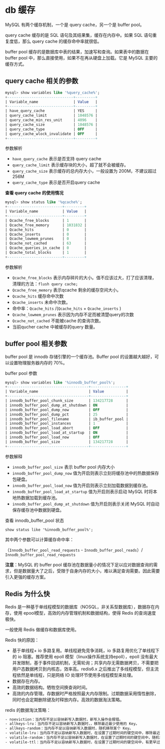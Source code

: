 # db 缓存

MySQL 有两个缓存机制，一个是 query cache，另一个是 buffer pool。

query cache 缓存的是 SQL 语句及其结果集，缓存在内存中。如果 SQL 语句重复度低，那么 query cache 的缓存命中率就很低。

buffer pool 缓存的是数据库中表的结果，加速写和查询。如果表中的数据在 buffer pool 中，那么直接使用，如果不在再从硬盘上加载。它是 MySQL 主要的缓存方式。



## query cache 相关的参数

~~~sql
mysql> show variables like '%query_cache%';
+------------------------------+---------+
| Variable_name                | Value   |
+------------------------------+---------+
| have_query_cache             | YES     |
| query_cache_limit            | 1048576 |
| query_cache_min_res_unit     | 4096    |
| query_cache_size             | 1048576 |
| query_cache_type             | OFF     |
| query_cache_wlock_invalidate | OFF     |
+------------------------------+---------+
~~~

参数解析

- `have_query_cache`  表示是否支持 query cache
- `query_cache_limit` 表示缓存块的大小，超了就不会被缓存。
- `query_cache_size` 表示缓存的总内存大小，一般设置为 200M，不建议超过 256M
- `query_cache_type` 表示是否开启query cache



**查看 query cache 的使用情况**

~~~sql
mysql> show status like '%qcache%';
+-------------------------+---------+
| Variable_name           | Value   |
+-------------------------+---------+
| Qcache_free_blocks      | 1       |
| Qcache_free_memory      | 1031832 |
| Qcache_hits             | 0       |
| Qcache_inserts          | 0       |
| Qcache_lowmem_prunes    | 0       |
| Qcache_not_cached       | 63      |
| Qcache_queries_in_cache | 0       |
| Qcache_total_blocks     | 1       |
+-------------------------+---------+
~~~

参数解析

- `Qcache_free_blocks` 表示内存碎片的大小。值不应该过大，打了应该清理，清理的方法：`flush query cache;`
- `Qcache_free_memory` 表示qcache 剩余的缓存空间大小。
- `Qcache_hits` 缓存命中次数
- `Qcache_inserts` 未命中次数。
- 命中率：`Qcache_hits` /(`Qcache_hits`  + `Qcache_inserts` )
- `Qcache_lowmem_prunes` 表示因为内存不足而被清楚query的次数
- `Qcache_not_cached` 不能被cache 的查询次数。
- 当前qucher cache 中被缓存的query 数量。



## buffer pool 相关参数

buffer pool 是 innodb 存储引擎的一个缓存池。Buffer pool 的设置越大越好，可以设置物理服务器内存的 70%。

buffer pool 参数

~~~sql
mysql> show variables like '%innodb_buffer_pool%';
+-------------------------------------+----------------+
| Variable_name                       | Value          |
+-------------------------------------+----------------+
| innodb_buffer_pool_chunk_size       | 134217728      |
| innodb_buffer_pool_dump_at_shutdown | ON             |
| innodb_buffer_pool_dump_now         | OFF            |
| innodb_buffer_pool_dump_pct         | 25             |
| innodb_buffer_pool_filename         | ib_buffer_pool |
| innodb_buffer_pool_instances        | 1              |
| innodb_buffer_pool_load_abort       | OFF            |
| innodb_buffer_pool_load_at_startup  | ON             |
| innodb_buffer_pool_load_now         | OFF            |
| innodb_buffer_pool_size             | 134217728      |
+-------------------------------------+----------------+
~~~

参数解释

- `innodb_buffer_pool_size` 表示 buffer pool 内存大小
- `innodb_buffer_pool_dump_now` 值为开启则表示立刻将缓存池中的热数据保存包硬盘。
- `innodb_buffer_pool_load_now` 值为开启则表示立刻加载数据到缓存池。
- `innodb_buffer_pool_load_at_startup` 值为开启则表示启动 MySQL 时将本地热数据加载到缓存池。
- `innodb_buffer_pool_dump_at_shutdown` 值为开启则表示关闭 MySQL 时自动保存缓存池中数据到硬盘。



查看 innodb_buffer_pool 状态

~~~
show status like '%innodb_buffer_pool%';
~~~

其中两个参数可以计算缓存命中率：

（`Innodb_buffer_pool_read_requests` - `Innodb_buffer_pool_reads`）/ `Innodb_buffer_pool_read_requests` 



**注意**：MySQL 的 buffer pool 缓存池在数据量小的情况下足以应对数据查询的需求，但是数据量大了之后，受限于自身内存的大小，难以满足查询需要。因此需要引入更强的缓存方案。



## Redis 为什么快

Redis 是一种基于单线程模型的数据库（NOSQL，非关系型数据库），数据存在内存，使用 epool模型，高效的内存管理机制和数据结构，使得 Redis 的查询速度极快。

一般使用 Redis 做缓存和数据库使用。

Redis 快的原因：

- 基于单线程+ io 多路复用。单线程避免竞争消耗，io 多路复用优化了单线程下的 io 阻塞。推荐使用 epoll 模型（linux操作系统支持epoll），epoll 没有最大并发限制，基于事件回调机制，无需轮询；共享内存无需数据拷贝，不需要把用户态数据拷贝到内核态，效率高。redis6.x 之后推出了多线程模型，但主流程依然是单线程，只是网络 IO 处理环节使用多线程模型来处理。
- 数据存在内存。
- 高效的数据结构。牺牲空间换查询时间。
- 高效的内存管理。存数据时严格按照最大内存限制。过期数据采用惰性删除，同时也会定期删除键及时释放内存。高效的数据淘汰策略。

redis 的数据淘汰策略：

~~~bash
- noeviction：当内存不足以容纳新写入数据时，新写入操作会报错。
- allkeys-lru：当内存不足以容纳新写入数据时，，移除最近最少使用的 Key。
- allkeys-random：当内存不足以容纳新写入数据时，随机移除某个 Key。
- volatile-lru：当内存不足以容纳新写入数据时，在设置了过期时间的键空间中，移除最近最少使用的 Key。
- volatile-random：当内存不足以容纳新写入数据时，在设置了过期时间的键空间中，随机移除某个 Key。
- volatile-ttl：当内存不足以容纳新写入数据时，在设置了过期时间的键空间中，有更早过期时间的 Key 优先移除。
~~~

